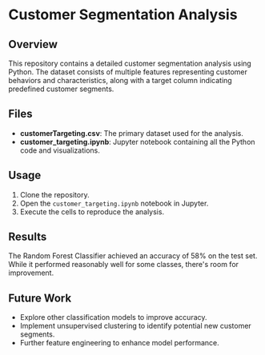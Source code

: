 # Customer Segmentation Analysis

## Overview
This repository contains a detailed customer segmentation analysis using Python. The dataset consists of multiple features representing customer behaviors and characteristics, along with a target column indicating predefined customer segments.

## Files
- **customerTargeting.csv**: The primary dataset used for the analysis.
- **customer_targeting.ipynb**: Jupyter notebook containing all the Python code and visualizations.

## Usage
1. Clone the repository.
2. Open the `customer_targeting.ipynb` notebook in Jupyter.
3. Execute the cells to reproduce the analysis.

## Results
The Random Forest Classifier achieved an accuracy of 58% on the test set. While it performed reasonably well for some classes, there's room for improvement.

## Future Work
- Explore other classification models to improve accuracy.
- Implement unsupervised clustering to identify potential new customer segments.
- Further feature engineering to enhance model performance.
